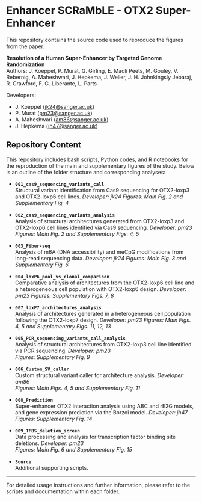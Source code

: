 # Enhancer SCRaMbLE - OTX2 Super-Enhancer

This repository contains the source code used to reproduce the figures from the paper:

**Resolution of a Human Super-Enhancer by Targeted Genome Randomization**  
Authors: J. Koeppel, P. Murat, G. Girling, E. Madli Peets, M. Gouley, V. Rebernig, A. Maheshwari, J. Hepkema, J. Weller, J. H. Johnkingsly Jebaraj, R. Crawford, F. G. Liberante, L. Parts  

Developers:  
- J. Koeppel ([jk24@sanger.ac.uk](mailto:jk24@sanger.ac.uk))  
- P. Murat ([pm23@sanger.ac.uk](mailto:pm23@sanger.ac.uk))  
- A. Maheshwari ([am86@sanger.ac.uk](mailto:am86@sanger.ac.uk))  
- J. Hepkema ([jh47@sanger.ac.uk](mailto:jh47@sanger.ac.uk))  

## Repository Content

This repository includes bash scripts, Python codes, and R notebooks for the reproduction of the main and supplementary figures of the study. Below is an outline of the folder structure and corresponding analyses:

- **`001_cas9_sequencing_variants_call`**  
  Structural variant identification from Cas9 sequencing for OTX2-loxp3 and OTX2-loxp6 cell lines.
  _Developer: jk24_
  _Figures: Main Fig. 2 and Supplementary Fig. 4_

- **`002_cas9_sequencing_variants_analysis`**  
  Analysis of structural architectures generated from OTX2-loxp3 and OTX2-loxp6 cell lines identified via Cas9 sequencing.
  _Developer: pm23_
  _Figures: Main Fig. 2 and Supplementary Figs. 4, 5_

- **`003_Fiber-seq`**  
  Analysis of m6A (DNA accessibility) and meCpG modifications from long-read sequencing data.
  _Developer: jk24_ 
  _Figures: Main Fig. 3 and Supplementary Fig. 6_

- **`004_loxP6_pool_vs_clonal_comparison`**  
  Comparative analysis of architectures from the OTX2-loxp6 cell line and a heterogeneous cell population with OTX2-loxp6 design.
  _Developer: pm23_ 
  _Figures: Supplementary Figs. 7, 8_

- **`007_loxP7_architectures_analysis`**  
  Analysis of architectures generated in a heterogeneous cell population following the OTX2-loxp7 design.
  _Developer: pm23_ 
  _Figures: Main Figs. 4, 5 and Supplementary Figs. 11, 12, 13_

- **`005_PCR_sequencing_variants_call_analysis`**  
  Analysis of structural architectures from OTX2-loxp3 cell line identified via PCR sequencing.
  _Developer: pm23_  
  _Figures: Supplementary Fig. 9_

- **`006_Custom_SV_caller`**  
  Custom structural variant caller for architecture analysis.
  _Developer: am86_  
  _Figures: Main Figs. 4, 5 and Supplementary Fig. 11_

- **`008_Prediction`**  
  Super-enhancer OTX2 interaction analysis using ABC and rE2G models, and gene expression prediction via the Borzoi model.
  _Developer: jh47_   
  _Figures: Supplementary Fig. 14_

- **`009_TFBS_deletion_screen`**  
  Data processing and analysis for transcription factor binding site deletions.
  _Developer: pm23_  
  _Figures: Main Fig. 6 and Supplementary Fig. 15_

- **`Source`**  
  Additional supporting scripts.
---

For detailed usage instructions and further information, please refer to the scripts and documentation within each folder.